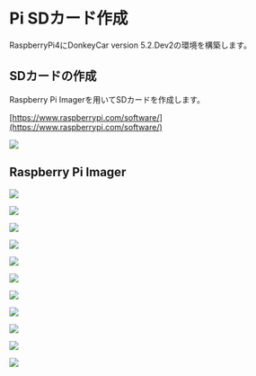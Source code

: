 # Pi SDカード作成

RaspberryPi4にDonkeyCar version 5.2.Dev2の環境を構築します。

## SDカードの作成

Raspberry Pi Imagerを用いてSDカードを作成します。

[https://www.raspberrypi.com/software/](https://www.raspberrypi.com/software/)

![](./img/imager001.jpg)

## Raspberry Pi Imager

![](./img/pi001.jpg)

![](./img/pi002.jpg)

![](./img/pi003.jpg)

![](./img/pi004.jpg)

![](./img/pi005.jpg)

![](./img/pi006.jpg)

![](./img/pi007.jpg)

![](./img/pi008.jpg)

![](./img/pi009.jpg)

![](./img/pi010.jpg)

![](./img/pi011.jpg)

